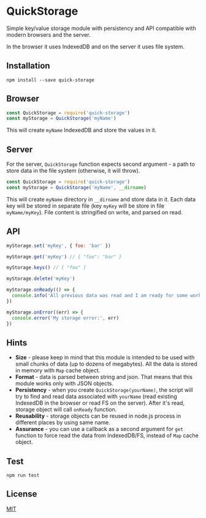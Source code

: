 # QuickStorage

Simple key/value storage module with persistency and API compatible with modern browsers and the server.

In the browser it uses IndexedDB and on the server it uses file system.

## Installation

```
npm install --save quick-storage
```

## Browser

```js
const QuickStorage = require('quick-storage')
const myStorage = QuickStorage('myName')
```

This will create `myName` IndexedDB and store the values in it.

## Server

For the server, `QuickStorage` function expects second argument - a path to store data in the file system (otherwise, it will throw).

```js
const QuickStorage = require('quick-storage')
const myStorage = QuickStorage('myName', __dirname)
```

This will create `myName` directory in `__dirname` and store data in it. Each data key will be stored in separate file (key `myKey` will be store in file `myName/myKey`). File content is stringified on write, and parsed on read.

## API

```js
myStorage.set('myKey', { foo: 'bar' })
```

```js
myStorage.get('myKey') // { "foo": "bar" }
```

```js
myStorage.keys() // [ "foo" ]
```

```js
myStorage.delete('myKey')
```

```js
myStorage.onReady(() => {
  console.info('All previous data was read and I am ready for some work!')
})
```

```js
myStorage.onError((err) => {
  console.error('My storage error:', err)
})
```

## Hints

* **Size** - please keep in mind that this module is intended to be used with small chunks of data (up to dozens of megabytes). All the data is stored in memory with `Map` cache object.
* **Format** - data is parsed between string and json. That means that this module works only with JSON objects.
* **Persistency** - when you create `QuickStorage(yourName)`, the script will try to find and read data associated with `yourName` (read existing IndexedDB in the browser or read FS on the server). After it's read, storage object will call `onReady` function.
* **Reusability** - storage objects can be reused in node.js process in different places by using same name.
* **Assurance** - you can use a callback as a second argument for `get` function to force read the data from IndexedDB/FS, instead of `Map` cache object.

## Test

```
npm run test
```

## License

[MIT](LICENSE)
